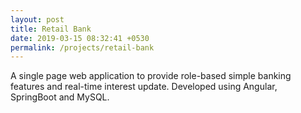 ```yaml
---
layout: post
title: Retail Bank
date: 2019-03-15 08:32:41 +0530
permalink: /projects/retail-bank
---
```



A single page web application to provide role-based simple banking features and real-time interest update. Developed using Angular, SpringBoot and MySQL.
